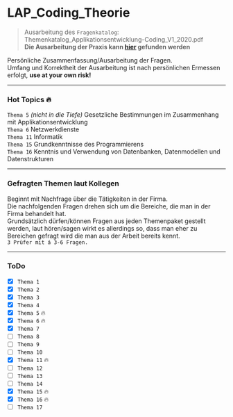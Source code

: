 # LAP_Coding_Theorie
> Ausarbeitung des ``Fragenkatalog``: Themenkatalog_Applikationsentwicklung-Coding_V1_2020.pdf <br>
> **Die Ausarbeitung der Praxis kann [hier](https://github.com/LeonDiendorfer/LAP_CODING_PRAXIS) gefunden werden**

Persönliche Zusammenfassung/Ausarbeitung der Fragen.  
Umfang und Korrektheit der Ausarbeitung ist nach persönlichen Ermessen erfolgt, **use at your own risk!**   

---

### Hot Topics 🔥
``Thema 5`` *(nicht in die Tiefe)* Gesetzliche Bestimmungen im Zusammenhang mit Applikationsentwicklung<br>
``Thema 6`` Netzwerkdienste<br>
``Thema 11`` Informatik<br>
``Thema 15`` Grundkenntnisse des Programmierens<br>
``Thema 16`` Kenntnis und Verwendung von Datenbanken, Datenmodellen und Datenstrukturen<br>

---

### Gefragten Themen laut Kollegen

Beginnt mit Nachfrage über die Tätigkeiten in der Firma.<br>
Die nachfolgenden Fragen drehen sich um die Bereiche, die man in der Firma behandelt hat.<br>
Grundsätzlich dürfen/können Fragen aus jeden Themenpaket gestellt werden, laut hören/sagen wirkt es allerdings so, dass man eher zu Bereichen gefragt wird die man aus der Arbeit bereits kennt.<br>
``3 Prüfer mit á 3-6 Fragen.`` <br>

---

### ToDo
- [x] ``Thema 1``
- [x] ``Thema 2``
- [x] ``Thema 3``
- [x] ``Thema 4``
- [x] ``Thema 5`` 🔥
- [x] ``Thema 6`` 🔥
- [x] ``Thema 7``
- [ ] ``Thema 8``
- [ ] ``Thema 9``
- [ ] ``Thema 10``
- [x] ``Thema 11`` 🔥
- [ ] ``Thema 12``
- [ ] ``Thema 13``
- [ ] ``Thema 14``
- [x] ``Thema 15`` 🔥
- [x] ``Thema 16`` 🔥
- [ ] ``Thema 17``
